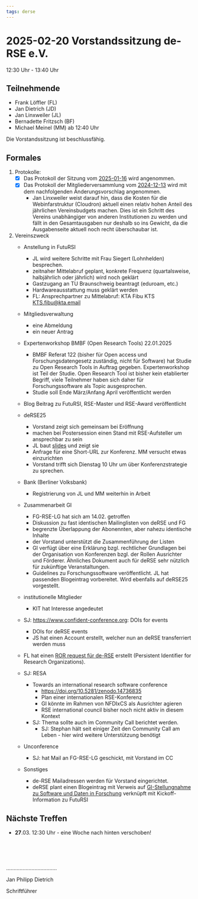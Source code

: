 ```yaml
---
tags: derse
---
```

# 2025-02-20 Vorstandssitzung de-RSE e.V.

12:30 Uhr - 13:40 Uhr

## Teilnehmende

- Frank Löffler (FL)
- Jan Dietrich (JD)
- Jan Linxweiler (JL)
- Bernadette Fritzsch (BF)
- Michael Meinel (MM) ab 12:40 Uhr

Die Vorstandssitzung ist beschlussfähig.

## Formales

1. Protokolle:
    - [x] Das Protokoll der Sitzung vom [2025-01-16](https://github.com/DE-RSE/protokolle/blob/master/Vorstandssitzungen/2025/Protokoll-Vorstand-deRSE-2025-01-16.md) wird angenommen.
    - [x] Das Protokoll der Mitgliederversammlung vom [2024-12-13](https://github.com/DE-RSE/protokolle/blob/master/Mitgliederversammlungen/MV-deRSE-2024-12-13.md) wird mit dem nachfolgenden Änderungsvorschlag angenommen.
        - Jan Linxweiler weist darauf hin, dass die Kosten für die Webinfarstruktur (Cloudron) aktuell einen relativ hohen Anteil des jährlichen Vereinsbudgets machen. Dies ist ein Schritt des Vereins unabhängiger von anderen Institutionen zu werden und fällt in den Gesamtausgaben nur deshalb so ins Gewicht, da die Ausgabenseite aktuell noch recht überschaubar ist.


2. Vereinszweck
    - Anstellung in FutuRSI
        - JL wird weitere Schritte mit Frau Siegert (Lohnhelden) besprechen.
        - zeitnaher Mittelabruf geplant, konkrete Frequenz (quartalsweise, halbjährlich oder jährlich) wird noch geklärt
        - Gastzugang an TU Braunschweig beantragt (eduroam, etc.)
        - Hardwareausstattung muss geklärt werden
        - FL: Ansprechpartner zu Mittelabruf: KTA Fibu KTS <KTS.fibu@kta.email>
    - Mitgliedsverwaltung
        - eine Abmeldung
        - ein neuer Antrag
        
    - Expertenworkshop BMBF (Open Research Tools) 22.01.2025
        - BMBF Referat 122 (bisher für Open access und Forschungsdatengesetz zuständig, nicht für Software) hat Studie zu Open Research Tools in Auftrag gegeben. Expertenworkshop ist Teil der Studie. Open Research Tool ist bisher kein etablierter Begriff, viele Teilnehmer haben sich daher für Forschungssoftware als Topic ausgesprochen. 
        - Studie soll Ende März/Anfang April veröffentlicht werden
    - Blog Beitrag zu FutuRSI, RSE-Master und RSE-Award veröffentlicht
    - deRSE25
        - Vorstand zeigt sich gemeinsam bei Eröffnung
        - machen bei Postersession einen Stand mit RSE-Aufsteller um ansprechbar zu sein
        - JL baut [slides](https://docs.google.com/presentation/d/1qF1ZluYQir8HDjIuA8UTyKg88DHtwDAw/edit?usp=sharing&ouid=106697383191099343156&rtpof=true&sd=true) und zeigt sie
        - Anfrage für eine Short-URL zur Konferenz. MM versucht etwas einzurichten
        - Vorstand trifft sich Dienstag 10 Uhr um über Konferenzstrategie zu sprechen.
    - Bank (Berliner Volksbank)
        - Registrierung von JL und MM weiterhin  in Arbeit
    - Zusammenarbeit GI
        - FG-RSE-LG hat sich am 14.02. getroffen 
        - Diskussion zu fast identischen Mailinglisten von deRSE und FG
        - begrenzte Überlappung der Abonennten, aber nahezu identische Inhalte
        - der Vorstand unterstützt die Zusammenführung der Listen
        - GI verfügt über eine Erklärung bzgl. rechtlicher Grundlagen bei der Organisation von Konferenzen bzgl. der Rollen Ausrichter und Förderer. Ähnliches Dokument auch für deRSE sehr nützlich für zukünftige Veranstaltungen.
        - Guidelines zu Forschungssoftware veröffentlicht. JL hat passenden Blogeintrag vorbereitet. Wird ebenfalls auf deRSE25 vorgestellt.
    - institutionelle Mitglieder
        - KIT hat Interesse angedeutet
    - SJ: https://www.confident-conference.org: DOIs for events
        - DOIs for deRSE events
        - JS hat einen Account erstellt, welcher nun an deRSE transferriert werden muss
    - FL hat einen [ROR request für de-RSE](https://github.com/ror-community/ror-updates/issues/17352) erstellt (Persistent Identifier for Research Organizations).
    - SJ: RESA
        - Towards an international research software conference
            - https://doi.org/10.5281/zenodo.14736835
            - Plan einer internationalen RSE-Konferenz
            - GI könnte im Rahmen von NFDIxCS als Ausrichter agieren
            - RSE international council bisher noch nicht aktiv in diesem Kontext
        - SJ: Thema sollte auch im Community Call berichtet werden.
            - SJ: Stephan hält seit einiger Zeit den Community Call am Leben - hier wird weitere Unterstützung benötigt
    - Unconference
        - SJ: hat Mail an FG-RSE-LG geschickt, mit Vorstand im CC

    - Sonstiges
        - de-RSE Mailadressen werden für Vorstand eingerichtet.
        - deRSE plant einen Blogeintrag mit Verweis auf [GI-Stellungnahme zu Software und Daten in Forschung](https://gi.de/wahl2025/daten-und-software-fuer-bessere-forschung) verknüpft mit Kickoff-Information zu FutuRSI
        
## Nächste Treffen

- **27**.03. 12:30 Uhr - eine Woche nach hinten verschoben!

<br />
<br />
<br />

..................................

Jan Philipp Dietrich

Schriftführer
